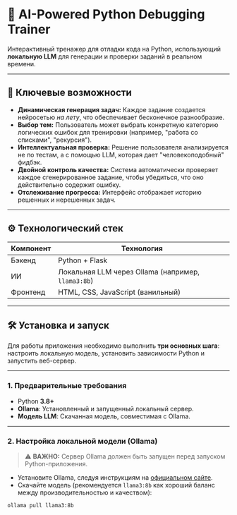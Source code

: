 # 🤖 AI-Powered Python Debugging Trainer

Интерактивный тренажер для отладки кода на Python, использующий **локальную LLM** для генерации и проверки заданий в реальном времени.

---

## 🚀 Ключевые возможности

- **Динамическая генерация задач:** Каждое задание создается нейросетью *на лету*, что обеспечивает бесконечное разнообразие.
- **Выбор тем:** Пользователь может выбрать конкретную категорию логических ошибок для тренировки (например, "работа со списками", "рекурсия").
- **Интеллектуальная проверка:** Решение пользователя анализируется не по тестам, а с помощью LLM, которая дает "человекоподобный" фидбэк.
- **Двойной контроль качества:** Система автоматически проверяет каждое сгенерированное задание, чтобы убедиться, что оно действительно содержит ошибку.
- **Отслеживание прогресса:** Интерфейс отображает историю решенных и нерешенных задач.

---

## ⚙️ Технологический стек

| Компонент   | Технология                         |
|-------------|------------------------------------|
| Бэкенд      | Python + Flask                     |
| ИИ          | Локальная LLM через Ollama (например, `llama3:8b`) |
| Фронтенд    | HTML, CSS, JavaScript (ванильный)  |

---

## 🛠️ Установка и запуск

Для работы приложения необходимо выполнить **три основных шага**:  
настроить локальную модель, установить зависимости Python и запустить веб-сервер.

---

### 1. Предварительные требования

- Python **3.8+**
- **Ollama**: Установленный и запущенный локальный сервер.
- **Модель LLM**: Скачанная модель, совместимая с Ollama.

---

### 2. Настройка локальной модели (Ollama)

> ⚠️ **ВАЖНО:** Сервер Ollama должен быть запущен перед запуском Python-приложения.

- Установите Ollama, следуя инструкциям на [официальном сайте](https://ollama.com/).
- Скачайте модель (рекомендуется `llama3:8b` как хороший баланс между производительностью и качеством):

```bash
ollama pull llama3:8b
